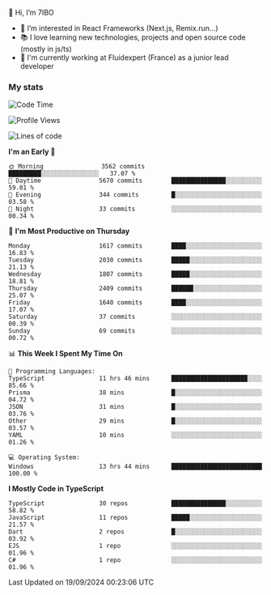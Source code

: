 👋 Hi, I’m 7IBO

- 👀 I’m interested in React Frameworks (Next.js, Remix.run...)
- 📚 I love learning new technologies, projects and open source code (mostly in js/ts)
- 💼 I'm currently working at Fluidexpert (France) as a junior lead developer

### My stats
<!--START_SECTION:waka-->
![Code Time](http://img.shields.io/badge/Code%20Time-771%20hrs%2026%20mins-blue)

![Profile Views](http://img.shields.io/badge/Profile%20Views-0-blue)

![Lines of code](https://img.shields.io/badge/From%20Hello%20World%20I%27ve%20Written-9.2%20million%20lines%20of%20code-blue)

**I'm an Early 🐤** 

```text
🌞 Morning                3562 commits        █████████░░░░░░░░░░░░░░░░   37.07 % 
🌆 Daytime                5670 commits        ███████████████░░░░░░░░░░   59.01 % 
🌃 Evening                344 commits         █░░░░░░░░░░░░░░░░░░░░░░░░   03.58 % 
🌙 Night                  33 commits          ░░░░░░░░░░░░░░░░░░░░░░░░░   00.34 % 
```
📅 **I'm Most Productive on Thursday** 

```text
Monday                   1617 commits        ████░░░░░░░░░░░░░░░░░░░░░   16.83 % 
Tuesday                  2030 commits        █████░░░░░░░░░░░░░░░░░░░░   21.13 % 
Wednesday                1807 commits        █████░░░░░░░░░░░░░░░░░░░░   18.81 % 
Thursday                 2409 commits        ██████░░░░░░░░░░░░░░░░░░░   25.07 % 
Friday                   1640 commits        ████░░░░░░░░░░░░░░░░░░░░░   17.07 % 
Saturday                 37 commits          ░░░░░░░░░░░░░░░░░░░░░░░░░   00.39 % 
Sunday                   69 commits          ░░░░░░░░░░░░░░░░░░░░░░░░░   00.72 % 
```


📊 **This Week I Spent My Time On** 

```text
💬 Programming Languages: 
TypeScript               11 hrs 46 mins      █████████████████████░░░░   85.66 % 
Prisma                   38 mins             █░░░░░░░░░░░░░░░░░░░░░░░░   04.72 % 
JSON                     31 mins             █░░░░░░░░░░░░░░░░░░░░░░░░   03.76 % 
Other                    29 mins             █░░░░░░░░░░░░░░░░░░░░░░░░   03.57 % 
YAML                     10 mins             ░░░░░░░░░░░░░░░░░░░░░░░░░   01.26 % 

💻 Operating System: 
Windows                  13 hrs 44 mins      █████████████████████████   100.00 % 
```

**I Mostly Code in TypeScript** 

```text
TypeScript               30 repos            ███████████████░░░░░░░░░░   58.82 % 
JavaScript               11 repos            █████░░░░░░░░░░░░░░░░░░░░   21.57 % 
Dart                     2 repos             █░░░░░░░░░░░░░░░░░░░░░░░░   03.92 % 
EJS                      1 repo              ░░░░░░░░░░░░░░░░░░░░░░░░░   01.96 % 
C#                       1 repo              ░░░░░░░░░░░░░░░░░░░░░░░░░   01.96 % 
```




 Last Updated on 19/09/2024 00:23:06 UTC
<!--END_SECTION:waka-->
